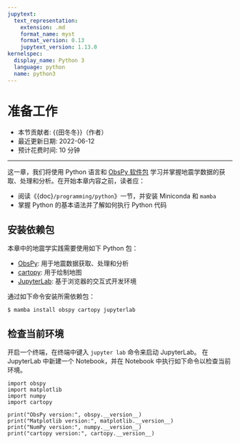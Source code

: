 ```yaml
---
jupytext:
  text_representation:
    extension: .md
    format_name: myst
    format_version: 0.13
    jupytext_version: 1.13.0
kernelspec:
  display_name: Python 3
  language: python
  name: python3
---
```


# 准备工作

- 本节贡献者: {{田冬冬}}（作者）
- 最近更新日期: 2022-06-12
- 预计花费时间: 10 分钟

---

这一章，我们将使用 Python 语言和 [ObsPy 软件包](https://docs.obspy.org/)
学习并掌握地震学数据的获取、处理和分析。在开始本章内容之前，读者应：

- 阅读《{doc}`/programming/python`》一节，并安装 Miniconda 和 `mamba`
- 掌握 Python 的基本语法并了解如何执行 Python 代码

## 安装依赖包

本章中的地震学实践需要使用如下 Python 包：

- [ObsPy](https://docs.obspy.org/): 用于地震数据获取、处理和分析
- [cartopy](https://scitools.org.uk/cartopy/): 用于绘制地图
- [JupyterLab](https://jupyterlab.readthedocs.io/): 基于浏览器的交互式开发环境

通过如下命令安装所需依赖包：

```
$ mamba install obspy cartopy jupyterlab
```

## 检查当前环境

开启一个终端，在终端中键入 `jupyter lab` 命令来启动 JupyterLab。
在 JupyterLab 中新建一个 Notebook，并在 Notebook 中执行如下命令以检查当前环境。

```{code-cell} ipython3
import obspy
import matplotlib
import numpy
import cartopy

print("ObsPy version:", obspy.__version__)
print("Matplotlib version:", matplotlib.__version__)
print("NumPy version:", numpy.__version__)
print("cartopy version:", cartopy.__version__)
```
